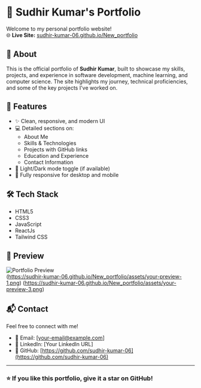 # 💼 Sudhir Kumar's Portfolio

Welcome to my personal portfolio website!  
🌐 **Live Site:** [sudhir-kumar-06.github.io/New_portfolio](https://sudhir-kumar-06.github.io/New_portfolio/)

## 📌 About

This is the official portfolio of **Sudhir Kumar**, built to showcase my skills, projects, and experience in software development, machine learning, and computer science. The site highlights my journey, technical proficiencies, and some of the key projects I've worked on.

## 🚀 Features

- ✨ Clean, responsive, and modern UI
- 💻 Detailed sections on:
  - About Me
  - Skills & Technologies
  - Projects with GitHub links
  - Education and Experience
  - Contact Information
- 🌙 Light/Dark mode toggle (if available)
- 📱 Fully responsive for desktop and mobile

## 🛠️ Tech Stack

- HTML5
- CSS3
- JavaScript
- ReactJs
- Tailwind CSS

## 📸 Preview

![Portfolio Preview](https://sudhir-kumar-06.github.io/New_portfolio/assets/your-preview-2.png)  
(https://sudhir-kumar-06.github.io/New_portfolio/assets/your-preview-1.png)
(https://sudhir-kumar-06.github.io/New_portfolio/assets/your-preview-3.png)

## 📬 Contact

Feel free to connect with me!

- 📧 Email: [your-email@example.com]
- 💼 LinkedIn: [Your LinkedIn URL]
- 🐙 GitHub: [https://github.com/sudhir-kumar-06](https://github.com/sudhir-kumar-06)

---

### ⭐️ If you like this portfolio, give it a star on GitHub!
